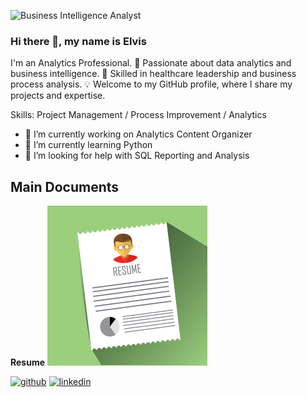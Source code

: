 ![Business Intelligence Analyst](https://arturssmirnovs.github.io/github-profile-readme-generator/images/banner.png)
### Hi there 👋, my name is Elvis


I'm an Analytics Professional. 🚀 Passionate about data analytics and business intelligence. 💼 Skilled in healthcare leadership and business process analysis. 💡 Welcome to my GitHub profile, where I share my projects and expertise.

Skills: Project Management / Process Improvement / Analytics

- 🔭 I’m currently working on Analytics Content Organizer 
- 🌱 I’m currently learning Python 
- 🤔 I’m looking for help with SQL Reporting and Analysis 
## Main Documents

<b>Resume</b>
<img src="https://github.com/Erodfl/Erodfl/blob/main/Redumeimg.png" width="256" >

[<img src='https://cdn.jsdelivr.net/npm/simple-icons@3.0.1/icons/github.svg' alt='github' height='40'>](https://github.com/Erodfl)  [<img src='https://cdn.jsdelivr.net/npm/simple-icons@3.0.1/icons/linkedin.svg' alt='linkedin' height='40'>](https://www.linkedin.com/in/elvisrodriguezr/)  


